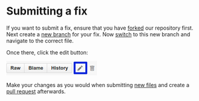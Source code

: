 # Submitting a fix

If you want to submit a fix, ensure that you have [forked](fork.md) our repository first. 
Next create a [new branch](newBranch.md) for your fix.
Now [switch](switchinBranches.md) to this new branch and navigate to the correct file.

Once there, click the edit button:

![image](figures/edit.png)

Make your changes as you would when submitting [new files](existingBranch.md) and 
create a [pull request](pullRequest.md) afterwards.
